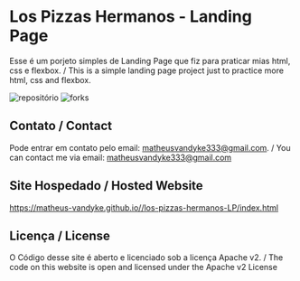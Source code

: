 # Los Pizzas Hermanos - Landing Page

Esse é um porjeto simples de Landing Page que fiz para praticar mias html, css e flexbox. / This is a simple landing page project just to practice more html, css and flexbox.


![repositório](https://img.shields.io/github/repo-size/matheus-vandyke/los-pizzas-hermanos-LP) ![forks](https://img.shields.io/github/forks/matheus-vandyke/los-pizzas-hermanos-LP?style=social)

## Contato / Contact

Pode entrar em contato pelo email: matheusvandyke333@gmail.com. / You can contact me via email: matheusvandyke333@gmail.com

## Site Hospedado / Hosted Website

https://matheus-vandyke.github.io//los-pizzas-hermanos-LP/index.html

## Licença / License

O Código desse site é aberto e licenciado sob a licença Apache v2. / The code on this website is open and licensed under the Apache v2 License
